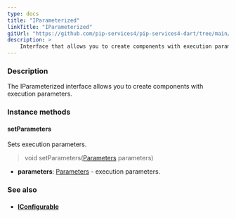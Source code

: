 ```yaml
---
type: docs
title: "IParameterized"
linkTitle: "IParameterized"
gitUrl: "https://github.com/pip-services4/pip-services4-dart/tree/main/pip-services4-components-dart"
description: >
    Interface that allows you to create components with execution parameters.
---
```


### Description

The IParameterized interface allows you to create components with execution parameters.

### Instance methods

#### setParameters
Sets execution parameters.

> void setParameters([Parameters](../parameters) parameters)

- **parameters**: [Parameters](../parameters) - execution parameters.



### See also
- #### [IConfigurable](../../config/iconfigurable)
